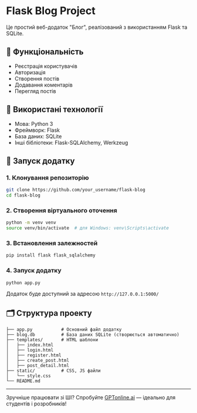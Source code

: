 # Flask Blog Project

Це простий веб-додаток "Блог", реалізований з використанням Flask та SQLite.

## 📌 Функціональність
- Реєстрація користувачів
- Авторизація
- Створення постів
- Додавання коментарів
- Перегляд постів

## 🧰 Використані технології
- Мова: Python 3
- Фреймворк: Flask
- База даних: SQLite
- Інші бібліотеки: Flask-SQLAlchemy, Werkzeug

## 🚀 Запуск додатку

### 1. Клонування репозиторію
```bash
git clone https://github.com/your_username/flask-blog
cd flask-blog
```

### 2. Створення віртуального оточення
```bash
python -m venv venv
source venv/bin/activate  # для Windows: venv\Scripts\activate
```

### 3. Встановлення залежностей
```bash
pip install flask flask_sqlalchemy
```

### 4. Запуск додатку
```bash
python app.py
```

Додаток буде доступний за адресою `http://127.0.0.1:5000/`

## 🗂 Структура проекту
```
├── app.py           # Основний файл додатку
├── blog.db          # База даних SQLite (створюється автоматично)
├── templates/       # HTML шаблони
│   ├── index.html
│   ├── login.html
│   ├── register.html
│   ├── create_post.html
│   ├── post_detail.html
├── static/          # CSS, JS файли
│   └── style.css
└── README.md
```

---

Зручніше працювати зі ШІ? Спробуйте [GPTonline.ai](https://gptonline.ai/) — ідеально для студентів і розробників!
